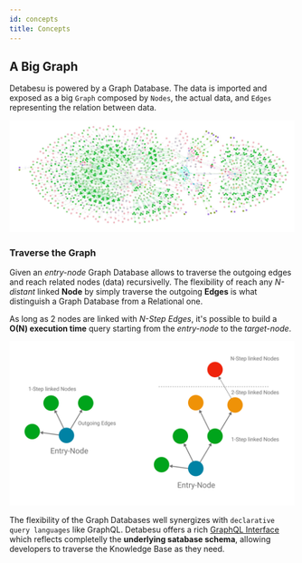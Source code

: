 ```yaml
---
id: concepts
title: Concepts
---
```


## A Big Graph
Detabesu is powered by a Graph Database. The data is imported and exposed as a big `Graph` composed by `Nodes`, the actual data, and `Edges` representing the relation between data.

![Graph](assets/graph.jpg)

### Traverse the Graph
Given an *entry-node* Graph Database allows to traverse the outgoing edges and reach related nodes (data) recursivelly. The flexibility of reach any *N-distant* linked **Node** by simply traverse the outgoing **Edges** is what distinguish a Graph Database from a Relational one.

As long as 2 nodes are linked with *N-Step Edges*, it's possible to build a **O(N) execution time** query starting from the *entry-node* to the *target-node*.

![Traverse a Graph](assets/graph-traverse.svg)

The flexibility of the Graph Databases well synergizes with `declarative query languages` like GraphQL. Detabesu offers a rich [GraphQL Interface](/docs/detabesu/graphql/quickstarts) which reflects completelly the **underlying satabase schema**, allowing developers to traverse the Knowledge Base as they need.